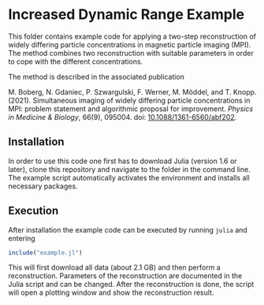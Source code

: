 # Increased Dynamic Range Example

This folder contains example code for applying a two-step reconstruction of
widely differing particle concentrations in magnetic particle imaging (MPI). 
The method combines two reconstruction with suitable parameters in order to cope with the different concentrations.

The method is described in the associated publication

M. Boberg, N. Gdaniec, P. Szwargulski, F. Werner, M. Möddel, and T. Knopp. (2021). Simultaneous imaging of widely differing particle concentrations in MPI: problem statement and algorithmic proposal for improvement. *Physics in Medicine & Biology*, 66(9), 095004. doi: [10.1088/1361-6560/abf202](https://iopscience.iop.org/article/10.1088/1361-6560/abf202).



## Installation

In order to use this code one first has to download Julia (version 1.6 or later), clone this repository and navigate to the folder in the command line. The example script automatically activates the environment and installs all necessary packages.

## Execution
After installation the example code can be executed by running `julia` and entering
```julia
include("example.jl")
```
This will first download all data (about 2.1 GB) and then perform a reconstruction.
Parameters of the reconstruction are documented in the Julia script and can be
changed. After the reconstruction is done, the script will open a plotting window
and show the reconstruction result. 
